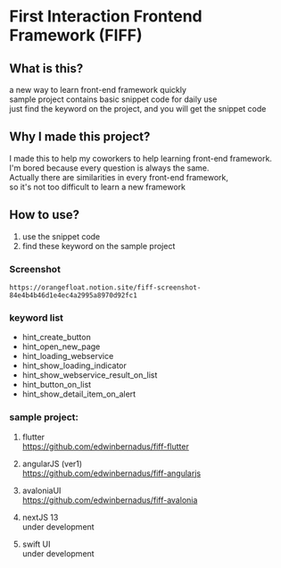 # First Interaction Frontend Framework (FIFF)

## What is this?
a new way to learn front-end framework quickly \
sample project contains basic snippet code for daily use \
just find the keyword on the project, and you will get the snippet code

## Why I made this project?
I made this to help my coworkers to help learning front-end framework. \
I'm bored because every question is always the same. \
Actually there are similarities in every front-end framework, \
so it's not too difficult to learn a new framework

## How to use?
1. use the snippet code
2. find these keyword on the sample project


### Screenshot
    https://orangefloat.notion.site/fiff-screenshot-84e4b4b46d1e4ec4a2995a8970d92fc1


### keyword list
- hint_create_button
- hint_open_new_page
- hint_loading_webservice
- hint_show_loading_indicator
- hint_show_webservice_result_on_list
- hint_button_on_list
- hint_show_detail_item_on_alert

### sample project:

1. flutter \
https://github.com/edwinbernadus/fiff-flutter

2. angularJS (ver1) \
https://github.com/edwinbernadus/fiff-angularjs

3. avaloniaUI \
https://github.com/edwinbernadus/fiff-avalonia

4. nextJS 13 \
under development

5. swift UI \
under development


